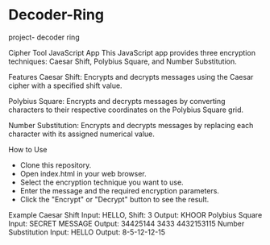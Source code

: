# Decoder-Ring
project- decoder ring


Cipher Tool JavaScript App
This JavaScript app provides three encryption techniques: Caesar Shift, Polybius Square, and Number Substitution.

Features
Caesar Shift: Encrypts and decrypts messages using the Caesar cipher with a specified shift value.

Polybius Square: Encrypts and decrypts messages by converting characters to their respective coordinates on the Polybius Square grid.

Number Substitution: Encrypts and decrypts messages by replacing each character with its assigned numerical value.


How to Use
- Clone this repository.
- Open index.html in your web browser.
- Select the encryption technique you want to use.
- Enter the message and the required encryption parameters.
- Click the "Encrypt" or "Decrypt" button to see the result.
  
Example
Caesar Shift
Input: HELLO, Shift: 3
Output: KHOOR
Polybius Square
Input: SECRET MESSAGE
Output: 34425144 3433 4432153115
Number Substitution
Input: HELLO
Output: 8-5-12-12-15
